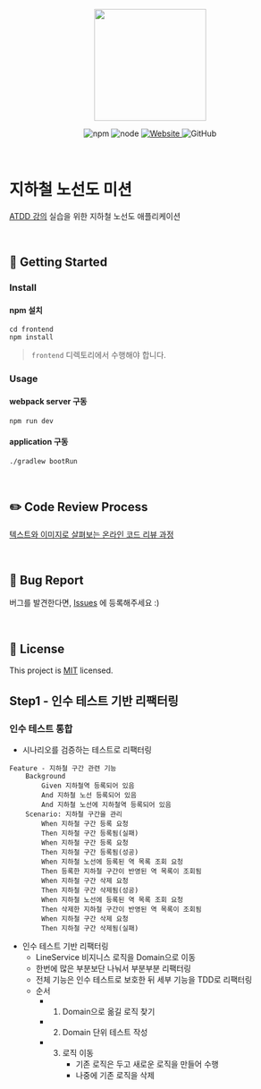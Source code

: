 <p align="center">
    <img width="200px;" src="https://raw.githubusercontent.com/woowacourse/atdd-subway-admin-frontend/master/images/main_logo.png"/>
</p>
<p align="center">
  <img alt="npm" src="https://img.shields.io/badge/npm-%3E%3D%205.5.0-blue">
  <img alt="node" src="https://img.shields.io/badge/node-%3E%3D%209.3.0-blue">
  <a href="https://edu.nextstep.camp/c/R89PYi5H" alt="nextstep atdd">
    <img alt="Website" src="https://img.shields.io/website?url=https%3A%2F%2Fedu.nextstep.camp%2Fc%2FR89PYi5H">
  </a>
  <img alt="GitHub" src="https://img.shields.io/github/license/next-step/atdd-subway-service">
</p>

<br>

# 지하철 노선도 미션
[ATDD 강의](https://edu.nextstep.camp/c/R89PYi5H) 실습을 위한 지하철 노선도 애플리케이션

<br>

## 🚀 Getting Started

### Install
#### npm 설치
```
cd frontend
npm install
```
> `frontend` 디렉토리에서 수행해야 합니다.

### Usage
#### webpack server 구동
```
npm run dev
```
#### application 구동
```
./gradlew bootRun
```
<br>

## ✏️ Code Review Process
[텍스트와 이미지로 살펴보는 온라인 코드 리뷰 과정](https://github.com/next-step/nextstep-docs/tree/master/codereview)

<br>

## 🐞 Bug Report

버그를 발견한다면, [Issues](https://github.com/next-step/atdd-subway-service/issues) 에 등록해주세요 :)

<br>

## 📝 License

This project is [MIT](https://github.com/next-step/atdd-subway-service/blob/master/LICENSE.md) licensed.


## Step1 - 인수 테스트 기반 리팩터링
### 인수 테스트 통합
- 시나리오를 검증하는 테스트로 리팩터링 
```
Feature - 지하철 구간 관련 기능
    Background
        Given 지하철역 등록되어 있음
        And 지하철 노선 등록되어 있음
        And 지하철 노선에 지하철역 등록되어 있음
    Scenario: 지하철 구간을 관리
        When 지하철 구간 등록 요청
        Then 지하철 구간 등록됨(실패)
        When 지하철 구간 등록 요청
        Then 지하철 구간 등록됨(성공)
        When 지하철 노선에 등록된 역 목록 조회 요청
        Then 등록한 지하철 구간이 반영된 역 목록이 조회됨
        When 지하철 구간 삭제 요청
        Then 지하철 구간 삭제됨(성공)
        When 지하철 노선에 등록된 역 목록 조회 요청
        Then 삭제한 지하철 구간이 반영된 역 목록이 조회됨
        When 지하철 구간 삭제 요청
        Then 지하철 구간 삭제됨(실패)
```
- 인수 테스트 기반 리팩터링
    - LineService 비지니스 로직을 Domain으로 이동
    - 한번에 많은 부분보단 나눠서 부분부분 리팩터링
    - 전체 기능은 인수 테스트로 보호한 뒤 세부 기능을 TDD로 리팩터링
    - 순서
        - 1. Domain으로 옮길 로직 찾기
        - 2. Domain 단위 테스트 작성
        - 3. 로직 이동
                - 기존 로직은 두고 새로운 로직을 만들어 수행
                - 나중에 기존 로직을 삭제 
